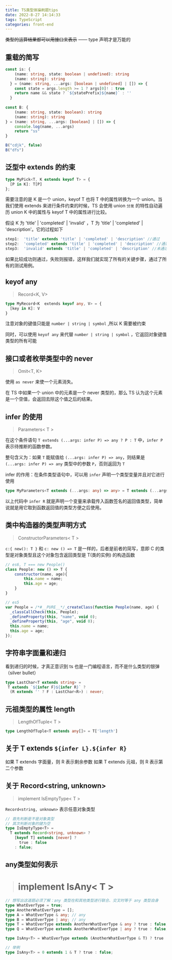 ```yaml
---
title: TS类型体操刷题tips
date: 2022-8-27 14:14:33
tags: TypeScript
categories: front-end
---
```


~~类型的运算结果都可以用接口来表示~~ —— type 声明才是万能的

## 重载的简写

```ts
const is: {
    (name: string, state: boolean | undefined): string
    (name: string): string
  } = (name: string, ...args: [boolean | undefined] | []) => {
    const state = args.length >= 1 ? args[0]! : true
    return name && state ? `${statePrefix}${name}` : ''
  }
  
const B: {
    (name: string, state: boolean): string
    (name: string): string
} = (name: string, ...args: [boolean] | []) => {
    console.log(name, ...args)
    return "ss"
}

B("cdjk", false)
B("dfs")
```

## 泛型中 extends 的约束
```ts
type MyPick<T, K extends keyof T> = {
  [P in K]: T[P] 
};
```

需要注意的是 K 是一个 union，keyof T 也将 T 中的属性转换为一个 union。当我们使用 extends 来进行条件约束的时候，TS 会使用 union ` 分发 ` 的特性自动遍历 union K 中的属性与 keyof T 中的属性进行比较。

假设 K 为 'title' | 'completed' | 'invalid' ，T 为 'title' | 'completed' | 'description'。它的过程如下

```ts
step1:  'title' extends 'title' | 'completed' | 'description' //通过
step2:  'completed' extends 'title' | 'completed' | 'description' //通过
step3:  'invalid' extends 'title' | 'completed' | 'description' //未通过，报错
```

如果比较成功则通过，失败则报错，这样我们就实现了所有的关键步骤，通过了所有的测试用例。

## keyof any
> Record<K, V>

```ts
type MyRecord<K  extends keyof any, V> = {
  [key in K]: V
}
```
注意对象的键值只能是 `number | string | symbol` ,所以 K 需要被约束

同时，可以使用 `keyof any` 来代替 `number | string | symbol` ，它返回对象键值类型的所有可能

## 接口或者枚举类型中的 never
> Omit<T, K>

使用 `as never` 来使一个元素消失。

在 TS 中如果一个 union 中的元素是一个 never 类型的，那么 TS 认为这个元素是一个空值，会返回去除这个值之后的结果。

## infer 的使用
> Parameters< T >

在这个条件语句 `T extends (...args: infer P) => any ? P : T` 中，`infer P` 表示待推断的函数参数。

整句含义为：如果 `T` 能赋值给 `(...args: infer P) => any`，则结果是 `(...args: infer P) => any` 类型中的参数 `P`，否则返回为 `T`

infer 的作用：在条件类型语句中，可以用 `infer` 声明一个类型变量并且对它进行使用

```typescript
type MyParameters<T extends (...args: any) => any> = T extends (...args: infer P) => any ? P : never;
```

以上代码中 `infer R` 就是声明一个变量来承载传入函数签名的返回值类型，简单说就是用它取到函数返回值的类型方便之后使用。

## 类中构造器的类型声明方式
> ConstructorParameters< T >

`c:{ new(): T }` 和 `c: new () => T` 是一样的，后者是前者的简写，意即 C 的类型是对象类型且这个对象包含返回类型是 T(类的实例) 的构造函数

```js
// es6, T === new People()
class People: new () => T {
    constructor(name, age){
        this.name = name;
        this.age = age;
    }
}

// es5
var People = /*#__PURE__*/_createClass(function People(name, age) {
  _classCallCheck(this, People);
  _defineProperty(this, "name", void 0);
  _defineProperty(this, "age", void 0);
  this.name = name;
  this.age = age;
});
```

## 字符串字面量和递归
看到递归的时候，才真正意识到 ts 也是一门编程语言，而不是什么类型的银弹（silver bullet）
```ts
type LastChar<T extends string> =
 T extends `${infer F}${infer R}` ?
  (R extends '' ? F : LastChar<R>) : never;
```

## 元祖类型的属性 length
> LengthOfTuple< T >

```typescript
type LengthOfTuple<T extends any[]> = T['length']
```

## 关于 T extends `${infer L}.${infer R}`
如果 T extends 字面量，则 R 表示剩余参数
如果 T extends 元祖，则 R 表示第二个参数

## 关于 Record<string, unknown>
> implement IsEmptyType< T >

`Record<string, unknown>` 表示任意对象类型
```ts
// 首先判断是不是对象类型
// 其次判断对象的键为空
type IsEmptyType<T> =
  T extends Record<string, unknown> ?
    [keyof T] extends [never] ?
      true : false
    : false;
```

## any类型如何表示
> # implement IsAny< T >

```ts
// 想写出这道题必须了解：any 类型在和其他类型进行联合、交叉时等于 any 类型自身
type WhatEverType = true;
type AnotherWhatEverType = [];
type A = WhatEverType & any; // any
type B = WhatEverType | any; // any
type T = WhatEverType extends AnotherWhatEverType & any ? true : false; // true
type Q = WhatEverType extends AnotherWhatEverType | any ? true : false; // true

type IsAny<T> = WhatEverType extends (AnotherWhatEverType & T) ? true : false;

// 举例
type IsAny<T> = 0 extends 1 & T ? true : false;
```

